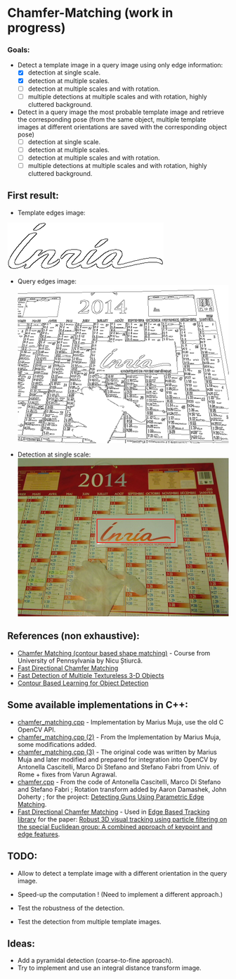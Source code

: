 # Chamfer-Matching (work in progress)

### Goals:
- Detect a template image in a query image using only edge information:
  - [x] detection at single scale.
  - [x] detection at multiple scales.
  - [ ] detection at multiple scales and with rotation.
  - [ ] multiple detections at multiple scales and with rotation, highly cluttered background.
- Detect in a query image the most probable template image and retrieve the corresponding pose (from the same object, multiple template images at different orientations are saved with the corresponding object pose)
  - [ ] detection at single scale.
  - [ ] detection at multiple scales.
  - [ ] detection at multiple scales and with rotation.
  - [ ] multiple detections at multiple scales and with rotation, highly cluttered background.

## First result:
* Template edges image:

![Template edges image](/results/Edge_template.png "Template edges image")

* Query edges image:
![Query edges image](/results/Edge_query.png "Query edges image")

* Detection at single scale:
![Detection at single scale](/results/Simple_test_result_single_scale.png "Detection at single scale")

## References (non exhaustive):
* [Chamfer Matching (contour based shape matching)] - Course from University of Pennsylvania by Nicu Știurcă.
* [Fast Directional Chamfer Matching]
* [Fast Detection of Multiple Textureless 3-D Objects]
* [Contour Based Learning for Object Detection]

## Some available implementations in C++:
* [chamfer_matching.cpp] - Implementation by Marius Muja, use the old C OpenCV API.
* [chamfer_matching.cpp (2)] - From the Implementation by Marius Muja, some modifications added.
* [chamfer_matching.cpp (3)] - The original code was written by Marius Muja and later modified and prepared for integration into OpenCV by Antonella Cascitelli, Marco Di Stefano and Stefano Fabri from Univ. of Rome + fixes from Varun Agrawal.
* [chamfer.cpp] - From the code of Antonella Cascitelli, Marco Di Stefano and Stefano Fabri ; Rotation transform added by Aaron Damashek, John Doherty ; for the project: [Detecting Guns Using Parametric Edge Matching].
* [Fast Directional Chamfer Matching] - Used in [Edge Based Tracking library] for the paper: [Robust 3D visual tracking using particle filtering on the special Euclidean group: A combined approach of keypoint and edge features].


## TODO:
* Allow to detect a template image with a different orientation in the query image.
* Speed-up the computation ! (Need to implement a different approach.)
* Test the robustness of the detection.
* Test the detection from multiple template images.


   [Chamfer Matching (contour based shape matching)]: <https://alliance.seas.upenn.edu/~cis581/wiki/Lectures/Fall2013/CIS581-21-13-chamfer-matching.pdf>
   [Fast Directional Chamfer Matching]: <https://www.umiacs.umd.edu/users/vashok/MyPapers/HighlySelectiveConf2010/liu_cvpr2010.pdf>
   [Fast Detection of Multiple Textureless 3-D Objects]: <http://cmp.felk.cvut.cz/~matas/papers/cai-2013-textureless-icvs.pdf>
   [Contour Based Learning for Object Detection]: <ftp://svr-www.eng.cam.ac.uk/pub/reports/shotton_iccv05.pdf>
   [chamfer_matching.cpp]: <http://robots.stanford.edu/teichman/repos/track_classification/src/ros-pkg/chamfer_matching/src/chamfer_matching.cpp>
   [chamfer_matching.cpp (2)]: <https://github.com/wg-perception/transparent_objects/blob/master/src/chamfer_matching/chamfer_matching.cpp>
   [chamfer_matching.cpp (3)]: <https://github.com/varunagrawal/opencv/blob/2.4/modules/contrib/src/chamfermatching.cpp>
   [chamfer.cpp]: <https://github.com/johndoherty/pistol_detection/blob/master/PistolDetection/chamfer.cpp>
   [Detecting Guns Using Parametric Edge Matching]: <http://cvgl.stanford.edu/teaching/cs231a_winter1415/prev/projects/CS231AGun.pdf>
   [Fast Directional Chamfer Matching]: <https://github.com/CognitiveRobotics/object_tracking_2D/tree/master/3rdparty/Fdcm>
   [Edge Based Tracking library]: <https://github.com/CognitiveRobotics/object_tracking_2D>
   [Robust 3D visual tracking using particle filtering on the special Euclidean group: A combined approach of keypoint and edge features]: <https://people.csail.mit.edu/cchoi/pub/Choi12ijrr.pdf>

## Ideas:
* Add a pyramidal detection (coarse-to-fine approach).
* Try to implement and use an integral distance transform image.
